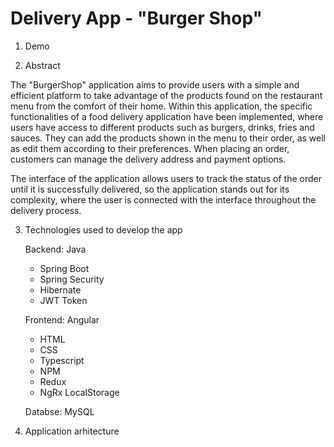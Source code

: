 # Delivery App - "Burger Shop"

1) Demo

  

2)  Abstract

  The "BurgerShop" application aims to provide users with a simple and efficient platform to take advantage of the products found on the restaurant menu from the comfort of their home. Within this application, the specific functionalities of a food delivery application have been implemented, where users have access to different products such as burgers, drinks, fries and sauces. They can add the products shown in the menu to their order, as well as edit them according to their preferences. When placing an order, customers can manage the delivery address and payment options.
  
  The interface of the application allows users to track the status of the order until it is successfully delivered, so the application stands out for its complexity, where the user is connected with the interface throughout the delivery process.

3) Technologies used to develop the app

   Backend: Java
     -  Spring Boot
     -  Spring Security
     -  Hibernate
     -  JWT Token
  
   Frontend: Angular
     -  HTML
     -  CSS
     -  Typescript
     -  NPM
     -  Redux
     -  NgRx LocalStorage
   
   Databse: MySQL

4)  Application arhitecture






